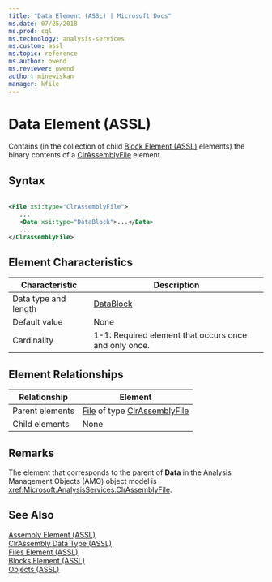 ```yaml
---
title: "Data Element (ASSL) | Microsoft Docs"
ms.date: 07/25/2018
ms.prod: sql
ms.technology: analysis-services
ms.custom: assl
ms.topic: reference
ms.author: owend
ms.reviewer: owend
author: minewiskan
manager: kfile
---
```

# Data Element (ASSL)

  Contains (in the collection of child [Block Element &#40;ASSL&#41;](../objects/block-element-assl.md) elements) the binary contents of a [ClrAssemblyFile](data-type/clrassemblyfile-data-type-assl.md) element.  
  
## Syntax  
  
```xml  
  
<File xsi:type="ClrAssemblyFile">  
   ...  
   <Data xsi:type="DataBlock">...</Data>  
   ...  
</ClrAssemblyFile>  
```  
  
## Element Characteristics  
  
|Characteristic|Description|  
|--------------------|-----------------|  
|Data type and length|[DataBlock](data-type/datablock-data-type-assl.md)|  
|Default value|None|  
|Cardinality|1-1: Required element that occurs once and only once.|  
  
## Element Relationships  
  
|Relationship|Element|  
|------------------|-------------|  
|Parent elements|[File](../objects/file-element-assl.md) of type [ClrAssemblyFile](data-type/clrassemblyfile-data-type-assl.md)|  
|Child elements|None|  
  
## Remarks  
 The element that corresponds to the parent of **Data** in the Analysis Management Objects (AMO) object model is <xref:Microsoft.AnalysisServices.ClrAssemblyFile>.  
  
## See Also  
 [Assembly Element &#40;ASSL&#41;](../objects/assembly-element-assl.md)   
 [ClrAssembly Data Type &#40;ASSL&#41;](data-type/clrassembly-data-type-assl.md)   
 [Files Element &#40;ASSL&#41;](../collections/files-element-assl.md)   
 [Blocks Element &#40;ASSL&#41;](../collections/blocks-element-assl.md)   
 [Objects &#40;ASSL&#41;](../objects/objects-assl.md)  
  
  
